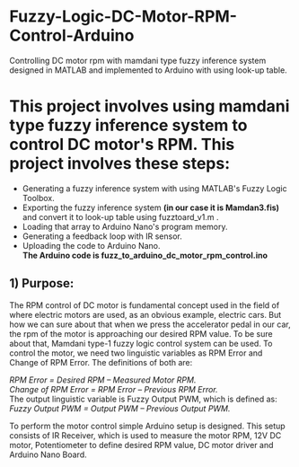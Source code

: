 # Fuzzy-Logic-DC-Motor-RPM-Control-Arduino
Controlling DC motor rpm with mamdani type fuzzy inference system designed in MATLAB and implemented to Arduino with using look-up table. 

# This project involves using mamdani type fuzzy inference system to control DC motor's RPM. This project involves these steps:
- Generating a fuzzy inference system  with using MATLAB's Fuzzy Logic Toolbox.  
- Exporting the fuzzy inference system **(in our case it is Mamdan3.fis)** and convert it to look-up table using fuzztoard_v1.m .  
- Loading that array to Arduino Nano's program memory.   
- Generating a feedback loop with IR sensor.   
- Uploading the code to Arduino Nano.   
**The Arduino code is fuzz_to_arduino_dc_motor_rpm_control.ino**  

## 1) Purpose: 
The RPM control of DC motor is fundamental concept used in the field of where electric 
motors are used, as an obvious example, electric cars. But how we can sure about that when we 
press the accelerator pedal in our car, the rpm of the motor is approaching our desired RPM 
value. To be sure about that, Mamdani type-1 fuzzy logic control system can be used. To control 
the motor, we need two linguistic variables as RPM Error and Change of RPM Error. The 
definitions of both are:   

*RPM Error = Desired RPM – Measured Motor RPM.*   
*Change of RPM Error = RPM Error – Previous RPM Error.*   
The output linguistic variable is Fuzzy Output PWM, which is defined as:   
*Fuzzy Output PWM = Output PWM – Previous Output PWM.*   

To perform the motor control simple Arduino setup is designed. This setup consists of 
IR Receiver, which is used to measure the motor RPM, 12V DC motor, Potentiometer to 
define desired RPM value, DC motor driver and Arduino Nano Board. 



